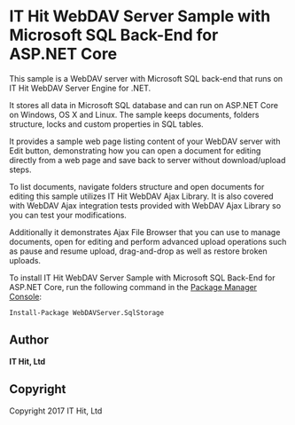 # IT Hit WebDAV Server Sample with Microsoft SQL Back-End for ASP.NET Core
This sample is a WebDAV server with Microsoft SQL back-end that runs on IT Hit WebDAV Server Engine for .NET.

It stores all data in Microsoft SQL database and can run on ASP.NET Core on Windows, OS X and Linux. The sample keeps documents, folders structure, locks and custom properties in SQL tables.

It provides a sample web page listing content of your WebDAV server with Edit button, demonstrating how you can open a document for editing directly from a web page and save back to server without download/upload steps.

To list documents, navigate folders structure and open documents for editing this sample utilizes IT Hit WebDAV Ajax Library. It is also covered with WebDAV Ajax integration tests provided with WebDAV Ajax Library so you can test your modifications.

Additionally it demonstrates Ajax File Browser that you can use to manage documents, open for editing and perform advanced upload operations such as pause and resume upload, drag-and-drop as well as restore broken uploads.

To install IT Hit WebDAV Server Sample with Microsoft SQL Back-End for ASP.NET Core, run the following command in the [Package Manager Console](https://docs.microsoft.com/en-us/nuget/tools/package-manager-console):


```shell
Install-Package WebDAVServer.SqlStorage
```

## Author

**IT Hit, Ltd**

## Copyright

Copyright 2017 IT Hit, Ltd
